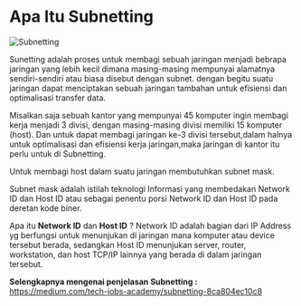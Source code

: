 # Apa Itu Subnetting

![Subnetting](https://cdn.networklessons.com/wp-content/uploads/2017/01/xnetwork-subnetting-example-class-c.png.pagespeed.a.ic.launqOhjQL.png)

Sunetting adalah proses untuk membagi sebuah jaringan menjadi bebrapa jaringan yang lebih kecil dimana masing-masing mempunyai alamatnya sendiri-sendiri atau biasa disebut dengan subnet. dengan begitu suatu jaringan dapat menciptakan sebuah jaringan tambahan untuk efisiensi dan optimalisasi transfer data.

Misalkan saja sebuah kantor yang mempunyai 45 komputer ingin membagi kerja menjadi 3 divisi, dengan masing-masing divisi memiliki 15 komputer (host). Dan untuk dapat membagi jaringan ke-3 divisi tersebut,dalam halnya untuk optimalisasi dan efisiensi kerja jaringan,maka jaringan di kantor itu perlu untuk di Subnetting.

Untuk membagi host dalam suatu jaringan membutuhkan subnet mask.

Subnet mask adalah istilah teknologi Informasi yang membedakan Network ID dan Host ID atau sebagai penentu porsi Network ID dan Host ID pada deretan kode biner.

Apa itu **Network ID** dan **Host ID** ? Network ID adalah bagian dari IP Address yg berfungsi untuk menunjukan di jaringan mana komputer atau device tersebut berada, sedangkan Host ID menunjukan server, router, workstation, dan host TCP/IP lainnya yang berada di dalam jaringan tersebut.

**Selengkapnya mengenai penjelasan Subnetting :** https://medium.com/tech-jobs-academy/subnetting-8ca804ec10c8
